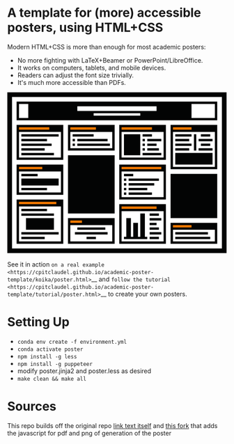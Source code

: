 # A template for (more) accessible posters, using HTML+CSS

Modern HTML+CSS is more than enough for most academic posters:

- No more fighting with LaTeX+Beamer or PowerPoint/LibreOffice.
- It works on computers, tablets, and mobile devices.
- Readers can adjust the font size trivially.
- It's much more accessible than PDFs.

![template logo](/img/logo.svg)

See it in action `on a real example <https://cpitclaudel.github.io/academic-poster-template/koika/poster.html>`__ and `follow the tutorial <https://cpitclaudel.github.io/academic-poster-template/tutorial/poster.html>`__ to create your own posters.

# Setting Up

- ``conda env create -f environment.yml``
- ``conda activate poster``
- ``npm install -g less``
- ``npm install -g puppeteer``
- modify poster.jinja2 and poster.less as desired
- ``make clean && make all``

# Sources
This repo builds off the original repo [link text itself](https://github.com/cpitclaudel/academic-poster-template) and [this fork](https://github.com/observingClouds/academic-poster-template) that adds the javascript for pdf and png of generation of the poster